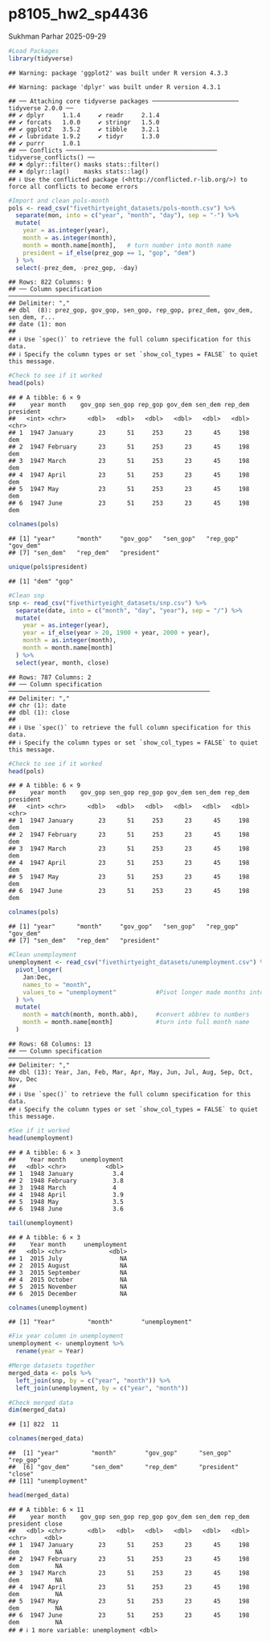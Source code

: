 p8105_hw2_sp4436
================
Sukhman Parhar
2025-09-29

``` r
#Load Packages 
library(tidyverse)
```

    ## Warning: package 'ggplot2' was built under R version 4.3.3

    ## Warning: package 'dplyr' was built under R version 4.3.1

    ## ── Attaching core tidyverse packages ──────────────────────── tidyverse 2.0.0 ──
    ## ✔ dplyr     1.1.4     ✔ readr     2.1.4
    ## ✔ forcats   1.0.0     ✔ stringr   1.5.0
    ## ✔ ggplot2   3.5.2     ✔ tibble    3.2.1
    ## ✔ lubridate 1.9.2     ✔ tidyr     1.3.0
    ## ✔ purrr     1.0.1     
    ## ── Conflicts ────────────────────────────────────────── tidyverse_conflicts() ──
    ## ✖ dplyr::filter() masks stats::filter()
    ## ✖ dplyr::lag()    masks stats::lag()
    ## ℹ Use the conflicted package (<http://conflicted.r-lib.org/>) to force all conflicts to become errors

``` r
#Import and clean pols-month
pols <- read_csv("fivethirtyeight_datasets/pols-month.csv") %>%
  separate(mon, into = c("year", "month", "day"), sep = "-") %>%
  mutate(
    year = as.integer(year),
    month = as.integer(month),
    month = month.name[month],   # turn number into month name
    president = if_else(prez_gop == 1, "gop", "dem")
  ) %>%
  select(-prez_dem, -prez_gop, -day)
```

    ## Rows: 822 Columns: 9
    ## ── Column specification ────────────────────────────────────────────────────────
    ## Delimiter: ","
    ## dbl  (8): prez_gop, gov_gop, sen_gop, rep_gop, prez_dem, gov_dem, sen_dem, r...
    ## date (1): mon
    ## 
    ## ℹ Use `spec()` to retrieve the full column specification for this data.
    ## ℹ Specify the column types or set `show_col_types = FALSE` to quiet this message.

``` r
#Check to see if it worked 
head(pols)
```

    ## # A tibble: 6 × 9
    ##    year month    gov_gop sen_gop rep_gop gov_dem sen_dem rep_dem president
    ##   <int> <chr>      <dbl>   <dbl>   <dbl>   <dbl>   <dbl>   <dbl> <chr>    
    ## 1  1947 January       23      51     253      23      45     198 dem      
    ## 2  1947 February      23      51     253      23      45     198 dem      
    ## 3  1947 March         23      51     253      23      45     198 dem      
    ## 4  1947 April         23      51     253      23      45     198 dem      
    ## 5  1947 May           23      51     253      23      45     198 dem      
    ## 6  1947 June          23      51     253      23      45     198 dem

``` r
colnames(pols)
```

    ## [1] "year"      "month"     "gov_gop"   "sen_gop"   "rep_gop"   "gov_dem"  
    ## [7] "sen_dem"   "rep_dem"   "president"

``` r
unique(pols$president)
```

    ## [1] "dem" "gop"

``` r
#Clean snp
snp <- read_csv("fivethirtyeight_datasets/snp.csv") %>%
  separate(date, into = c("month", "day", "year"), sep = "/") %>%
  mutate(
    year = as.integer(year),
    year = if_else(year > 20, 1900 + year, 2000 + year),
    month = as.integer(month),
    month = month.name[month]
  ) %>%
  select(year, month, close)
```

    ## Rows: 787 Columns: 2
    ## ── Column specification ────────────────────────────────────────────────────────
    ## Delimiter: ","
    ## chr (1): date
    ## dbl (1): close
    ## 
    ## ℹ Use `spec()` to retrieve the full column specification for this data.
    ## ℹ Specify the column types or set `show_col_types = FALSE` to quiet this message.

``` r
#Check to see if it worked 
head(pols)
```

    ## # A tibble: 6 × 9
    ##    year month    gov_gop sen_gop rep_gop gov_dem sen_dem rep_dem president
    ##   <int> <chr>      <dbl>   <dbl>   <dbl>   <dbl>   <dbl>   <dbl> <chr>    
    ## 1  1947 January       23      51     253      23      45     198 dem      
    ## 2  1947 February      23      51     253      23      45     198 dem      
    ## 3  1947 March         23      51     253      23      45     198 dem      
    ## 4  1947 April         23      51     253      23      45     198 dem      
    ## 5  1947 May           23      51     253      23      45     198 dem      
    ## 6  1947 June          23      51     253      23      45     198 dem

``` r
colnames(pols)
```

    ## [1] "year"      "month"     "gov_gop"   "sen_gop"   "rep_gop"   "gov_dem"  
    ## [7] "sen_dem"   "rep_dem"   "president"

``` r
#Clean unemployment 
unemployment <- read_csv("fivethirtyeight_datasets/unemployment.csv") %>%
  pivot_longer(
    Jan:Dec,
    names_to = "month",
    values_to = "unemployment"           #Pivot longer made months into rows
  ) %>%
  mutate(
    month = match(month, month.abb),     #convert abbrev to numbers
    month = month.name[month]            #turn into full month name
  )
```

    ## Rows: 68 Columns: 13
    ## ── Column specification ────────────────────────────────────────────────────────
    ## Delimiter: ","
    ## dbl (13): Year, Jan, Feb, Mar, Apr, May, Jun, Jul, Aug, Sep, Oct, Nov, Dec
    ## 
    ## ℹ Use `spec()` to retrieve the full column specification for this data.
    ## ℹ Specify the column types or set `show_col_types = FALSE` to quiet this message.

``` r
#See if it worked 
head(unemployment)
```

    ## # A tibble: 6 × 3
    ##    Year month    unemployment
    ##   <dbl> <chr>           <dbl>
    ## 1  1948 January           3.4
    ## 2  1948 February          3.8
    ## 3  1948 March             4  
    ## 4  1948 April             3.9
    ## 5  1948 May               3.5
    ## 6  1948 June              3.6

``` r
tail(unemployment)
```

    ## # A tibble: 6 × 3
    ##    Year month     unemployment
    ##   <dbl> <chr>            <dbl>
    ## 1  2015 July                NA
    ## 2  2015 August              NA
    ## 3  2015 September           NA
    ## 4  2015 October             NA
    ## 5  2015 November            NA
    ## 6  2015 December            NA

``` r
colnames(unemployment)
```

    ## [1] "Year"         "month"        "unemployment"

``` r
#Fix year column in unemployment 
unemployment <- unemployment %>%
  rename(year = Year)

#Merge datasets together
merged_data <- pols %>%
  left_join(snp, by = c("year", "month")) %>%
  left_join(unemployment, by = c("year", "month"))

#Check merged data 
dim(merged_data)
```

    ## [1] 822  11

``` r
colnames(merged_data)
```

    ##  [1] "year"         "month"        "gov_gop"      "sen_gop"      "rep_gop"     
    ##  [6] "gov_dem"      "sen_dem"      "rep_dem"      "president"    "close"       
    ## [11] "unemployment"

``` r
head(merged_data)
```

    ## # A tibble: 6 × 11
    ##    year month    gov_gop sen_gop rep_gop gov_dem sen_dem rep_dem president close
    ##   <dbl> <chr>      <dbl>   <dbl>   <dbl>   <dbl>   <dbl>   <dbl> <chr>     <dbl>
    ## 1  1947 January       23      51     253      23      45     198 dem          NA
    ## 2  1947 February      23      51     253      23      45     198 dem          NA
    ## 3  1947 March         23      51     253      23      45     198 dem          NA
    ## 4  1947 April         23      51     253      23      45     198 dem          NA
    ## 5  1947 May           23      51     253      23      45     198 dem          NA
    ## 6  1947 June          23      51     253      23      45     198 dem          NA
    ## # ℹ 1 more variable: unemployment <dbl>
